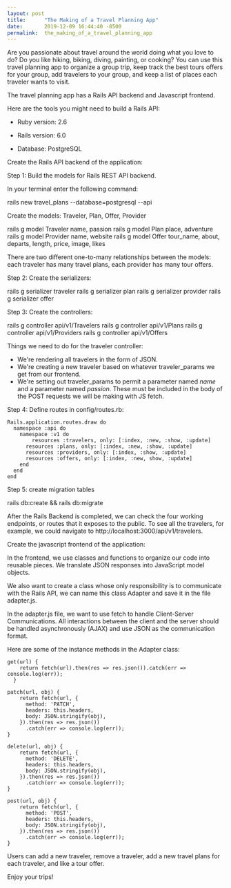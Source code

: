 ```yaml
---
layout: post
title:      "The Making of a Travel Planning App"
date:       2019-12-09 16:44:40 -0500
permalink:  the_making_of_a_travel_planning_app
---
```


Are you passionate about travel around the world doing what you love to do? Do you like hiking, biking, diving, painting, or cooking? You can use this travel planning app to organize a group trip, keep track the best tours offers for your group, add travelers to your group, and keep a list of places each traveler wants to visit.

The travel planning app has a Rails API backend and Javascript frontend.

Here are the tools you might need to build a Rails API:

- Ruby version: 2.6

- Rails version: 6.0

- Database: PostgreSQL

Create the Rails API backend of the application:

Step 1: Build the models for Rails REST API backend. 

In your terminal enter the following command:

rails new travel_plans --database=postgresql --api

Create the models: Traveler, Plan, Offer, Provider

rails g model Traveler name, passion
rails g model Plan place, adventure
rails g model Provider name, website
rails g model Offer tour_name, about, departs, length, price, image, likes

There are two different one-to-many relationships between the models: each traveler has many travel plans, each provider has many tour offers.

Step 2: Create the serializers: 

rails g serializer traveler
rails g serializer plan
rails g serializer provider
rails g serializer offer

Step 3: Create the controllers: 

rails g controller api/v1/Travelers
rails g controller api/v1/Plans
rails g controller api/v1/Providers
rails g controller api/v1/Offers

Things we need to do for the traveler controller:
*  We're rendering all travelers in the form of JSON.
* We're creating a new traveler based on whatever traveler_params we get from our frontend.
* We're setting out traveler_params to permit a parameter named *name* and a parameter named *passion*. These must be included in the body of the POST requests we will be making with JS fetch.

Step 4: Define routes in config/routes.rb:

```
Rails.application.routes.draw do
  namespace :api do
    namespace :v1 do
    	resources :travelers, only: [:index, :new, :show, :update]
      resources :plans, only: [:index, :new, :show, :update]
      resources :providers, only: [:index, :show, :update]
      resources :offers, only: [:index, :new, show, :update]
    end
  end
end
```


Step 5: create migration tables

rails db:create && rails db:migrate

After the Rails Backend is completed, we can check the four working endpoints, or routes that it exposes to the public. To see all the travelers, for example, we could navigate to http://localhost:3000/api/v1/travelers.

Create the javascript frontend of the application:

In the frontend, we use classes and functions to organize our code into reusable pieces. We translate JSON responses into JavaScript model objects.

We also want to create a class whose only responsibility is to communicate with the Rails API, we can name this class Adapter and save it in the file adapter.js.

In the adapter.js file, we want to use fetch to handle Client-Server Communications. All interactions between the client and the server should be handled asynchronously (AJAX) and use JSON as the communication format. 

Here are some of the instance methods in the Adapter class:

```
get(url) {
    return fetch(url).then(res => res.json()).catch(err => console.log(err));
  }

patch(url, obj) {
    return fetch(url, {
      method: 'PATCH',
      headers: this.headers,
      body: JSON.stringify(obj),
    }).then(res => res.json())
      .catch(err => console.log(err));
}

delete(url, obj) {
    return fetch(url, {
      method: 'DELETE',
      headers: this.headers,
      body: JSON.stringify(obj),
    }).then(res => res.json())
      .catch(err => console.log(err));
}

post(url, obj) {
    return fetch(url, {
      method: 'POST',
      headers: this.headers,
      body: JSON.stringify(obj),
    }).then(res => res.json())
      .catch(err => console.log(err));
}
```

Users can add a new traveler, remove a traveler, add a new travel plans for each traveler, and like a tour offer. 

Enjoy your trips!
